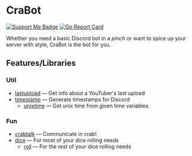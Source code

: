 # CraBot

[![Support Me Badge](https://img.shields.io/badge/Support_Me-blue?logo=kofi)](https://ko-fi.com/arkhamcookie)
[![Go Report Card](https://goreportcard.com/badge/github.com/ArkhamCookie/crabot)](https://goreportcard.com/report/github.com/ArkhamCookie/crabot)

Whether you need a basic Discord bot in a *pinch* or want to spice up your server with style, CraBot is the bot for you.

## Features/Libraries

### Util

- [lastupload](/lib/lastupload/)
  — Get info about a YouTuber's last upload
- [timestamp](/lib/timestamp/)
  — Generate timestamps for Discord
  - [unixtime](/lib/timestamp/unixtime/)
    — Get unix time from given time variables

### Fun

- [crabtalk](/lib/crabtalk/)
  — Communicate in crab!
- [dice](/lib/dice/)
  — For most of your dice rolling needs
  - [roll](/lib/dice/roll/)
  — For the rest of your dice rolling needs
